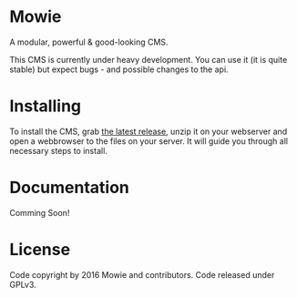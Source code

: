 # Mowie
A modular, powerful & good-looking CMS.

This CMS is currently under heavy development. You can use it (it is quite stable) but expect bugs - and possible changes to the api.

# Installing
To install the CMS, grab [the latest release](https://github.com/Mowie/Mowie/releases), unzip it on your webserver and open a webbrowser to the files on your server. It will guide you through all necessary steps to install.

# Documentation
Comming Soon!

# License
Code copyright by 2016 Mowie and contributors. Code released under GPLv3.